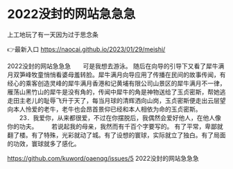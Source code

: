 # 2022没封的网站急急急
上工地玩了有一天因为过于思念条

👉最新入口 https://naocai.github.io/2023/01/29/meishi/

2022没封的网站急急急　　可是我想去游泳。
随后在向导的引导下又看了犀牛满月双笋峰牧童悄悄看婆母羞转脸。犀牛满月向导应用了传播在民间的故事传闻，有经心的乘客创造灵峰的犀牛满月香港和记黄埔有限公司山景区的犀牛满月不一律，雁荡山黑竹山的犀牛是没有角的，传闻中犀牛的角是神物送给了玉贞密斯，帮她逃走田主老儿的耻辱飞升于天了，每当月球的清辉洒向山岗，玉贞密斯便走出云层望向本人怜爱的老牛，老牛也会昂首景仰已经和本人相依为命的玉贞密斯。
　　23．我爱你，从来都很爱，不过在你摆脱后，我偶然会爱好他人，在他人像你的功夫。
　　若说起我的母亲，我然而有千百个字要写的。
有了平常，卑鄙就翻了楼。有了特殊，光彩就动了城。有了设想的寰球，实际就立了独白。有了局面的功效，寰球就多了感化。

https://github.com/kuword/oaenqg/issues/5
2022没封的网站急急急
